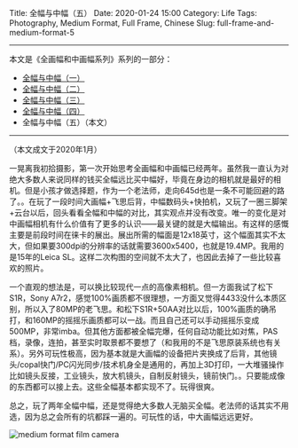 Title: 全幅与中幅（五）
Date: 2020-01-24 15:00
Category: Life
Tags: Photography, Medium Format, Full Frame, Chinese
Slug: full-frame-and-medium-format-5


---

本文是《全画幅和中画幅系列》系列的一部分：

* [全幅与中幅（一）](/full-frame-and-medium-format-1.html)
* [全幅与中幅（二）](/full-frame-and-medium-format-2.html)
* [全幅与中幅（三）](/full-frame-and-medium-format-3.html)
* [全幅与中幅（四）](/full-frame-and-medium-format-4.html)
* 全幅与中幅（五）（本文）

---

（本文成文于2020年1月）

一晃离我初拾摄影，第一次开始思考全画幅和中画幅已经两年。虽然我一直认为对绝大多数人来说同样的钱买全幅远比买中幅好，毕竟在身边的相机就是最好的相机。但是小孩才做选择题，作为一个老法师，走向645d也是一条不可能回避的路了。。在玩了一段时间大画幅+飞思后背，中幅数码头+快拍机，又玩了一圈三脚架+云台以后，回头看看全幅和中幅的对比，其实观点并没有改变。唯一的变化是对中画幅相机有什么价值有了更多的认识——最关键的就是大幅输出。有这样的感慨主要是前段时间在徕卡的展出。展出所需的幅面是12x18英寸，这个幅面其实不太大，但如果要300dpi的分辨率的话就需要3600x5400，也就是19.4MP。我用的是15年的Leica SL。这样二次构图的空间就不太大了，也因此去掉了一些比较喜欢的照片。

一个直观的想法是，可以换比较现代一点的高像素相机。但一方面我试了松下S1R，Sony A7r2，感觉100%画质都不很理想，一方面又觉得4433没什么本质区别，所以入了80MP的老飞思。和松下S1R+50AA对比以后，100%画质的确吊打，和160MP的摇摇乐画质都可以一战。而且自己还可以手动摇摇乐变成500MP，非常imba。但其他方面都被全幅完爆，任何自动功能比如对焦，PAS档，录像，连拍，甚至实时取景都不要想了（和我用的不是飞思原装系统也有关系）。另外可玩性极高，因为基本就是大画幅的设备把片夹换成了后背，其他镜头/copal快门/PC闪光同步/技术机身全是通用的，再加上3D打印，一大堆骚操作比如镜头反接，工业镜头，放大机镜头，自制反射镜头，镜前快门。。只要能成像的东西都可以接上去。这些全幅基本都实现不了。玩得很爽。

总之，玩了两年全幅中幅，还是觉得绝大多数人无脑买全幅。老法师的话其实不用选，因为总之会所有的坑都踩一遍的。可玩性的话，中大画幅远远更好。

![medium format film camera](/images/medium-format-gx28.jpg)
